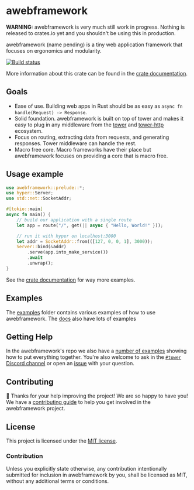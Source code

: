 # awebframework

**WARNING:** awebframework is very much still work in progress. Nothing is released
to crates.io yet and you shouldn't be using this in production.

awebframework (name pending) is a tiny web application framework that focuses on
ergonomics and modularity.

[![Build status](https://github.com/davidpdrsn/awebframework/workflows/CI/badge.svg)](https://github.com/davidpdrsn/awebframework/actions)
<!--
[![Crates.io](https://img.shields.io/crates/v/awebframework)](https://crates.io/crates/awebframework)
[![Documentation](https://docs.rs/awebframework/badge.svg)](https://docs.rs/awebframework)
[![Crates.io](https://img.shields.io/crates/l/awebframework)](LICENSE)
-->

More information about this crate can be found in the [crate documentation][docs].

## Goals

- Ease of use. Building web apps in Rust should be as easy as `async fn
handle(Request) -> Response`.
- Solid foundation. awebframework is built on top of tower and makes it easy to
plug in any middleware from the [tower] and [tower-http] ecosystem.
- Focus on routing, extracting data from requests, and generating responses.
Tower middleware can handle the rest.
- Macro free core. Macro frameworks have their place but awebframework focuses
on providing a core that is macro free.

## Usage example

```rust
use awebframework::prelude::*;
use hyper::Server;
use std::net::SocketAddr;

#[tokio::main]
async fn main() {
    // build our application with a single route
    let app = route("/", get(|| async { "Hello, World!" }));

    // run it with hyper on localhost:3000
    let addr = SocketAddr::from(([127, 0, 0, 1], 3000));
    Server::bind(&addr)
        .serve(app.into_make_service())
        .await
        .unwrap();
}
```

See the [crate documentation][docs] for way more examples.

## Examples

The [examples] folder contains various examples of how to use awebframework. The
[docs] also have lots of examples

## Getting Help

In the awebframework's repo we also have a [number of examples][examples]
showing how to put everything together. You're also welcome to ask in the
[`#tower` Discord channel][chat] or open an [issue] with your question.

## Contributing

:balloon: Thanks for your help improving the project! We are so happy to have
you! We have a [contributing guide][guide] to help you get involved in the
awebframework project.

## License

This project is licensed under the [MIT license](LICENSE).

### Contribution

Unless you explicitly state otherwise, any contribution intentionally submitted
for inclusion in awebframework by you, shall be licensed as MIT, without any
additional terms or conditions.

[examples]: https://github.com/davidpdrsn/awebframework/tree/master/examples
[docs]: https://docs.rs/awebframework/0.1.0
[tower]: https://crates.io/crates/tower
[tower-http]: https://crates.io/crates/tower-http
[guide]: CONTRIBUTING.md
[chat]: https://discord.gg/tokio
[issue]: https://github.com/davidpdrsn/awebframework/issues/new
